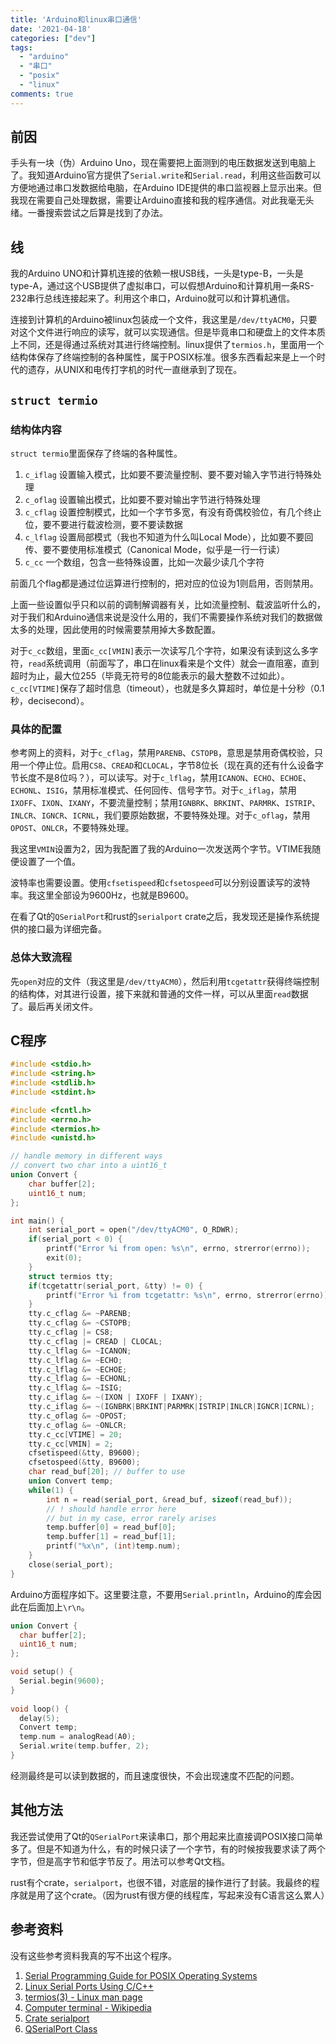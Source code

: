 ```yaml
---
title: 'Arduino和linux串口通信'
date: '2021-04-18'
categories: ["dev"]
tags:
  - "arduino"
  - "串口"
  - "posix"
  - "linux"
comments: true
---
```


## 前因

手头有一块（伪）Arduino Uno，现在需要把上面测到的电压数据发送到电脑上了。我知道Arduino官方提供了`Serial.write`和`Serial.read`，利用这些函数可以方便地通过串口发数据给电脑，在Arduino IDE提供的串口监视器上显示出来。但我现在需要自己处理数据，需要让Arduino直接和我的程序通信。对此我毫无头绪。一番搜索尝试之后算是找到了办法。

## 线

我的Arduino UNO和计算机连接的依赖一根USB线，一头是type-B，一头是type-A，通过这个USB提供了虚拟串口，可以假想Arduino和计算机用一条RS-232串行总线连接起来了。利用这个串口，Arduino就可以和计算机通信。

连接到计算机的Arduino被linux包装成一个文件，我这里是`/dev/ttyACM0`，只要对这个文件进行响应的读写，就可以实现通信。但是毕竟串口和硬盘上的文件本质上不同，还是得通过系统对其进行终端控制。linux提供了`termios.h`，里面用一个结构体保存了终端控制的各种属性，属于POSIX标准。很多东西看起来是上一个时代的遗存，从UNIX和电传打字机的时代一直继承到了现在。

## `struct termio`

### 结构体内容

`struct termio`里面保存了终端的各种属性。

1. `c_iflag` 设置输入模式，比如要不要流量控制、要不要对输入字节进行特殊处理
2. `c_oflag` 设置输出模式，比如要不要对输出字节进行特殊处理
3. `c_cflag` 设置控制模式，比如一个字节多宽，有没有奇偶校验位，有几个终止位，要不要进行载波检测，要不要读数据
4. `c_lflag` 设置局部模式（我也不知道为什么叫Local Mode），比如要不要回传、要不要使用标准模式（Canonical Mode，似乎是一行一行读）
5. `c_cc` 一个数组，包含一些特殊设置，比如一次最少读几个字符

前面几个flag都是通过位运算进行控制的，把对应的位设为1则启用，否则禁用。

上面一些设置似乎只和以前的调制解调器有关，比如流量控制、载波监听什么的，对于我们和Arduino通信来说是没什么用的，我们不需要操作系统对我们的数据做太多的处理，因此使用的时候需要禁用掉大多数配置。

对于`c_cc`数组，里面`c_cc[VMIN]`表示一次读写几个字符，如果没有读到这么多字符，`read`系统调用（前面写了，串口在linux看来是个文件）就会一直阻塞，直到超时为止，最大位255（毕竟无符号的8位能表示的最大整数不过如此）。`c_cc[VTIME]`保存了超时信息（timeout），也就是多久算超时，单位是十分秒（0.1秒，decisecond）。

### 具体的配置

参考网上的资料，对于`c_cflag`，禁用`PARENB`、`CSTOPB`，意思是禁用奇偶校验，只用一个停止位。启用`CS8`、`CREAD`和`CLOCAL`，字节8位长（现在真的还有什么设备字节长度不是8位吗？），可以读写。对于`c_lflag`，禁用`ICANON`、`ECHO`、`ECHOE`、`ECHONL`、`ISIG`，禁用标准模式、任何回传、信号字节。对于`c_iflag`，禁用`IXOFF`、`IXON`、`IXANY`，不要流量控制；禁用`IGNBRK`、`BRKINT`、`PARMRK`、`ISTRIP`、`INLCR`、`IGNCR`、`ICRNL`，我们要原始数据，不要特殊处理。对于`c_oflag`，禁用`OPOST`、`ONLCR`，不要特殊处理。

我这里`VMIN`设置为2，因为我配置了我的Arduino一次发送两个字节。VTIME我随便设置了一个值。

波特率也需要设置。使用`cfsetispeed`和`cfsetospeed`可以分别设置读写的波特率。我这里全部设为9600Hz，也就是B9600。

在看了Qt的`QSerialPort`和rust的`serialport` crate之后，我发现还是操作系统提供的接口最为详细完备。

### 总体大致流程

先`open`对应的文件（我这里是`/dev/ttyACM0`），然后利用`tcgetattr`获得终端控制的结构体，对其进行设置，接下来就和普通的文件一样，可以从里面`read`数据了。最后再关闭文件。

## C程序

```c
#include <stdio.h>
#include <string.h>
#include <stdlib.h>
#include <stdint.h>

#include <fcntl.h>
#include <errno.h>
#include <termios.h>
#include <unistd.h>

// handle memory in different ways
// convert two char into a uint16_t
union Convert {
    char buffer[2];
    uint16_t num;
};

int main() {
    int serial_port = open("/dev/ttyACM0", O_RDWR);
    if(serial_port < 0) {
        printf("Error %i from open: %s\n", errno, strerror(errno));
        exit(0);
    }
    struct termios tty;
    if(tcgetattr(serial_port, &tty) != 0) {
        printf("Error %i from tcgetattr: %s\n", errno, strerror(errno));
    }
    tty.c_cflag &= ~PARENB;
    tty.c_cflag &= ~CSTOPB;
    tty.c_cflag |= CS8;
    tty.c_cflag |= CREAD | CLOCAL;
    tty.c_lflag &= ~ICANON;
    tty.c_lflag &= ~ECHO;
    tty.c_lflag &= ~ECHOE;
    tty.c_lflag &= ~ECHONL;
    tty.c_lflag &= ~ISIG;
    tty.c_iflag &= ~(IXON | IXOFF | IXANY);
    tty.c_iflag &= ~(IGNBRK|BRKINT|PARMRK|ISTRIP|INLCR|IGNCR|ICRNL);
    tty.c_oflag &= ~OPOST;
    tty.c_oflag &= ~ONLCR;
    tty.c_cc[VTIME] = 20;
    tty.c_cc[VMIN] = 2;
    cfsetispeed(&tty, B9600);
    cfsetospeed(&tty, B9600);
    char read_buf[20]; // buffer to use
    union Convert temp;
    while(1) {
        int n = read(serial_port, &read_buf, sizeof(read_buf));
        // ! should handle error here
        // but in my case, error rarely arises
        temp.buffer[0] = read_buf[0];
        temp.buffer[1] = read_buf[1];
        printf("%x\n", (int)temp.num);
    }
    close(serial_port);
}
```

Arduino方面程序如下。这里要注意，不要用`Serial.println`，Arduino的库会因此在后面加上`\r\n`。

```c
union Convert {
  char buffer[2];
  uint16_t num;
};

void setup() {
  Serial.begin(9600);
}
 
void loop() {
  delay(5);
  Convert temp;
  temp.num = analogRead(A0);
  Serial.write(temp.buffer, 2);
}
```

经测最终是可以读到数据的，而且速度很快，不会出现速度不匹配的问题。

## 其他方法

我还尝试使用了Qt的`QSerialPort`来读串口，那个用起来比直接调POSIX接口简单多了。但是不知道为什么，有的时候只读了一个字节，有的时候按我要求读了两个字节，但是高字节和低字节反了。用法可以参考Qt文档。

rust有个crate，`serialport`，也很不错，对底层的操作进行了封装。我最终的程序就是用了这个crate。（因为rust有很方便的线程库，写起来没有C语言这么累人）

## 参考资料

没有这些参考资料我真的写不出这个程序。

1. [Serial Programming Guide for POSIX Operating Systems](https://www.cmrr.umn.edu/~strupp/serial.html#CONTENTS)
2. [Linux Serial Ports Using C/C++](https://blog.mbedded.ninja/programming/operating-systems/linux/linux-serial-ports-using-c-cpp/)
3. [termios(3) - Linux man page](https://linux.die.net/man/3/termios)
4. [Computer terminal - Wikipedia](https://en.wikipedia.org/wiki/Computer_terminal#:~:text=A%20computer%20terminal%20is%20an,a%20computer%20screen%20by%20decades.)
5. [Crate serialport](https://docs.rs/serialport/4.0.1/serialport/)
6. [QSerialPort Class](https://doc.qt.io/qt-5/qserialport.html)
